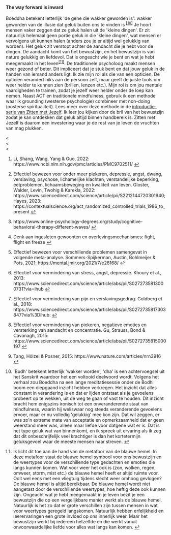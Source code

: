 #### The way forward is inward
Boeddha betekent letterlijk 'de gene die wakker geworden is': wakker geworden van de illusie dat geluk buiten ons te vinden is <sup class="footnote-ref"><a href="#bassie10" id="adriaan10">[10]</a></sup> Je hoort mensen vaker zeggen dat ze geluk halen uit de 'kleine dingen'. Er zit natuurlijk helemaal geen portie geluk in die 'kleine dingen', wat mensen er vervolgens uit kunnen halen (anders zou je er altijd wel gelukkig van worden). Het geluk zit verstopt achter de aandacht die je hebt voor de dingen. De aandacht komt van het bewustzijn, en het bewustzijn is van nature gelukkig en liefdevol. Dat is ongeacht wie je bent en wat je hebt meegemaakt in het leven<sup class="footnote-ref"><a href="#bassie11" id="adriaan11">[11]</a></sup>. De traditionele psycholoog maakt mensen weer gezond of beter. Dit impliceert dat je stuk bent en dat jouw geluk in de handen van iemand anders ligt. Ik zie mijn rol als die van een opticien. De opticien verandert niks aan de persoon zelf, maar geeft de juiste tools om weer helder te kunnen zien (brillen, lenzen etc.). Mijn rol is om jou mentale vaardigheden te trainen, zodat je jezelf weer helder onder de loep kan nemen. Naast ACT en traditionele mindfulness, gebruik ik een methode waar ik grounding (westerse psychologie) combineer met non-doing (oosterse spiritualiteit). Lees meer over deze methode in de [introductie-serie van Zitten met Jezelf](https://dklerksbv.github.io/blog.html?lang=nl). Ik leer jou kijken door de bril van het bewustzijn zodat je kan ontdekken dat geluk altijd binnen handbereik is. Zitten met Jezelf is daarom een investering waar je de rest van je leven de vruchten van mag plukken.

<                    
<     
<       
            
      
        
<section class="footnotes">
  <ol class="footnotes-list">
    <li id="bassie" class="footnote-item">
      <p class="footnote-item">
        Li, Shang, Wang, Yang & Guo, 2022: https://www.ncbi.nlm.nih.gov/pmc/articles/PMC9702511/
        <a href="#adriaan" class="footnote-backref">↩</a>
      </p>
    </li>
    <li id="bassie2" class="footnote-item">
      <p class="footnote-item">
        Effectief bewezen voor onder meer piekeren, depressie, angst, dwang, verslaving, psychose, lichamelijke klachten, verstandelijke beperking, eetproblemen, lichaamsbeweging en kwaliteit van leven. Gloster, Walder, Levin, Twohig & Karekla, 2022: https://www.sciencedirect.com/science/article/pii/S2212144720301940; Hayes, 2023: https://contextualscience.org/act_randomized_controlled_trials_1986_to_present
        <a href="#adriaan2" class="footnote-backref">↩</a>
      </p>
    </li>
    <li id="bassie3" class="footnote-item">
      <p class="footnote-item">
        https://www.online-psychology-degrees.org/study/cognitive-behavioral-therapy-different-waves/
        <a href="#adriaan3" class="footnote-backref">↩</a>
      </p>
    </li>
    <li id="bassie4" class="footnote-item">
      <p class="footnote-item">
        Denk aan ingesleten gewoonten en overlevingsmechanismes: fight, flight en freeze
        <a href="#adriaan4" class="footnote-backref">↩</a>
      </p>
    </li>
    <li id="bassie5" class="footnote-item">
      <p class="footnote-item">
        Effectief bewezen voor verschillende problemen samengevat in volgende meta-analyse. Sommers-Spijkerman, Austin, Bohlmeijer & Pots, 2021: https://mental.jmir.org/2021/7/e28168/
        <a href="#adriaan5" class="footnote-backref">↩</a>
      </p>
    </li>
    <li id="bassie6" class="footnote-item">
      <p class="footnote-item">
        Effectief voor vermindering van stress, angst, depressie. Khoury et al., 2013: https://www.sciencedirect.com/science/article/abs/pii/S0272735813000731?via=ihub
        <a href="#adriaan6" class="footnote-backref">↩</a>
      </p>
    </li>
    <li id="bassie7" class="footnote-item">
      <p class="footnote-item">
        Effectief voor vermindering van pijn en verslavingsgedrag. Goldberg et al., 2018: https://www.sciencedirect.com/science/article/abs/pii/S0272735817303847?via%3Dihub:
        <a href="#adriaan7" class="footnote-backref">↩</a>
      </p>
    </li>
    <li id="bassie8" class="footnote-item">
      <p class="footnote-item">
        Effectief voor vermindering van piekeren, negatieve emoties en versterking van aandacht en concentratie. Gu, Strauss, Bond & Cavanagh, 2015: https://www.sciencedirect.com/science/article/abs/pii/S0272735815000197
        <a href="#adriaan8" class="footnote-backref">↩</a>
      </p>
    </li>
    <li id="bassie9" class="footnote-item">
      <p class="footnote-item">
        Tang, Hölzel & Posner, 2015: https://www.nature.com/articles/nrn3916
        <a href="#adriaan9" class="footnote-backref">↩</a>
      </p>
    </li>
<li id="bassie10" class="footnote-item">
      <p class="footnote-item">
        'Budh' betekent letterlijk 'wakker worden', 'dha' is een achtervoegsel uit het Sanskrit waardoor het een voltooid deelwoord wordt. Volgens het verhaal zou Boeddha na een lange meditatiesessie onder de Bodhi boom een diepgaand inzicht hebben verkregen. Het inzicht dat alles constant in verandering is en dat er lijden ontstaat als je gevoelens probeert op te wekken, uit de weg te gaan of vast te houden. Dit inzicht bracht hem enigszins ironisch tot een onveranderende staat van mindfulness, waarin hij weliswaar nog steeds veranderende gevoelens ervoer, maar er nu volledig 'gelukkig' mee kon zijn. Dat wil zeggen, er was zo'n extreme mate van acceptatie en opmerkzaamheid dat er geen weerstand meer was, alleen maar liefde voor datgene wat er is. Dat is het type geluk wat van binnenkomt, en ik spreek uit ervaring als ik zeg dat dit onbeschrijfelijk veel krachtiger is dan het kortetermijn geluksgevoel waar de meeste mensen naar streven.
        <a href="#adriaan10" class="footnote-backref">↩</a>
      </p>
    </li>
<li id="bassie11" class="footnote-item">
      <p class="footnote-item">
        Ik licht dit toe aan de hand van de metafoor van de blauwe hemel. In deze metafoor staat de blauwe hemel symbool voor ons bewustzijn en de weertypes voor de verschillende type gedachten en emoties die langs kunnen komen. Wat voor weer het ook is (zon, wolken, regen, omweer, storm, mist etc.) de blauwe hemel heeft er altijd ruimte voor. Ooit wel eens met een vliegtuig tijdens slecht weer omhoog gevlogen?  De blauwe hemel is altijd bereikbaar. De blauwe hemel wordt niet aangetast door de verschillende weertypes, hoe heftig deze ook kunnen zijn. Ongeacht wat je hebt meegemaakt in je leven bezit je een bewustzijn die op een vergelijkbare manier werkt als de blauwe hemel. Natuurlijk is het zo dat er grote verschillen zijn tussen mensen in wat voor weertypes geregeld langskomen. Natuurlijk hebben erfelijkheid en leerervaringen een grote invloed op ons innerlijk weer. Maar het bewustzijn werkt bij iedereen hetzelfde en die werkt vanuit onvoorwaardelijke liefde voor alles wat langs kan komen. <a href="#adriaan11" class="footnote-backref">↩</a>
      </p>
    </li>
  </ol>
</section>
